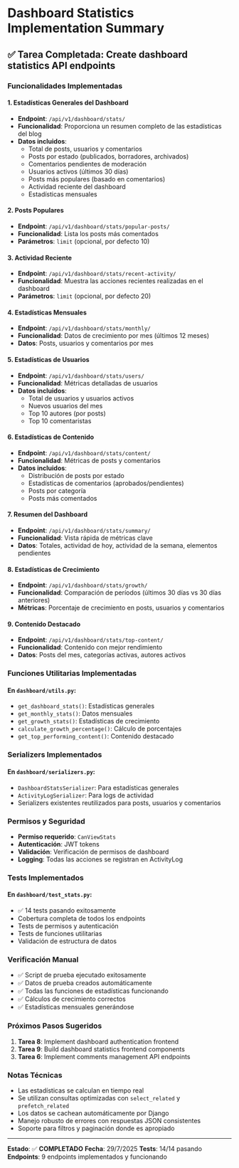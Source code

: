 # Dashboard Statistics Implementation Summary

## ✅ Tarea Completada: Create dashboard statistics API endpoints

### Funcionalidades Implementadas

#### 1. **Estadísticas Generales del Dashboard**
- **Endpoint**: `/api/v1/dashboard/stats/`
- **Funcionalidad**: Proporciona un resumen completo de las estadísticas del blog
- **Datos incluidos**:
  - Total de posts, usuarios y comentarios
  - Posts por estado (publicados, borradores, archivados)
  - Comentarios pendientes de moderación
  - Usuarios activos (últimos 30 días)
  - Posts más populares (basado en comentarios)
  - Actividad reciente del dashboard
  - Estadísticas mensuales

#### 2. **Posts Populares**
- **Endpoint**: `/api/v1/dashboard/stats/popular-posts/`
- **Funcionalidad**: Lista los posts más comentados
- **Parámetros**: `limit` (opcional, por defecto 10)

#### 3. **Actividad Reciente**
- **Endpoint**: `/api/v1/dashboard/stats/recent-activity/`
- **Funcionalidad**: Muestra las acciones recientes realizadas en el dashboard
- **Parámetros**: `limit` (opcional, por defecto 20)

#### 4. **Estadísticas Mensuales**
- **Endpoint**: `/api/v1/dashboard/stats/monthly/`
- **Funcionalidad**: Datos de crecimiento por mes (últimos 12 meses)
- **Datos**: Posts, usuarios y comentarios por mes

#### 5. **Estadísticas de Usuarios**
- **Endpoint**: `/api/v1/dashboard/stats/users/`
- **Funcionalidad**: Métricas detalladas de usuarios
- **Datos incluidos**:
  - Total de usuarios y usuarios activos
  - Nuevos usuarios del mes
  - Top 10 autores (por posts)
  - Top 10 comentaristas

#### 6. **Estadísticas de Contenido**
- **Endpoint**: `/api/v1/dashboard/stats/content/`
- **Funcionalidad**: Métricas de posts y comentarios
- **Datos incluidos**:
  - Distribución de posts por estado
  - Estadísticas de comentarios (aprobados/pendientes)
  - Posts por categoría
  - Posts más comentados

#### 7. **Resumen del Dashboard**
- **Endpoint**: `/api/v1/dashboard/stats/summary/`
- **Funcionalidad**: Vista rápida de métricas clave
- **Datos**: Totales, actividad de hoy, actividad de la semana, elementos pendientes

#### 8. **Estadísticas de Crecimiento**
- **Endpoint**: `/api/v1/dashboard/stats/growth/`
- **Funcionalidad**: Comparación de períodos (últimos 30 días vs 30 días anteriores)
- **Métricas**: Porcentaje de crecimiento en posts, usuarios y comentarios

#### 9. **Contenido Destacado**
- **Endpoint**: `/api/v1/dashboard/stats/top-content/`
- **Funcionalidad**: Contenido con mejor rendimiento
- **Datos**: Posts del mes, categorías activas, autores activos

### Funciones Utilitarias Implementadas

#### En `dashboard/utils.py`:
- `get_dashboard_stats()`: Estadísticas generales
- `get_monthly_stats()`: Datos mensuales
- `get_growth_stats()`: Estadísticas de crecimiento
- `calculate_growth_percentage()`: Cálculo de porcentajes
- `get_top_performing_content()`: Contenido destacado

### Serializers Implementados

#### En `dashboard/serializers.py`:
- `DashboardStatsSerializer`: Para estadísticas generales
- `ActivityLogSerializer`: Para logs de actividad
- Serializers existentes reutilizados para posts, usuarios y comentarios

### Permisos y Seguridad

- **Permiso requerido**: `CanViewStats`
- **Autenticación**: JWT tokens
- **Validación**: Verificación de permisos de dashboard
- **Logging**: Todas las acciones se registran en ActivityLog

### Tests Implementados

#### En `dashboard/test_stats.py`:
- ✅ 14 tests pasando exitosamente
- Cobertura completa de todos los endpoints
- Tests de permisos y autenticación
- Tests de funciones utilitarias
- Validación de estructura de datos

### Verificación Manual

- ✅ Script de prueba ejecutado exitosamente
- ✅ Datos de prueba creados automáticamente
- ✅ Todas las funciones de estadísticas funcionando
- ✅ Cálculos de crecimiento correctos
- ✅ Estadísticas mensuales generándose

### Próximos Pasos Sugeridos

1. **Tarea 8**: Implement dashboard authentication frontend
2. **Tarea 9**: Build dashboard statistics frontend components
3. **Tarea 6**: Implement comments management API endpoints

### Notas Técnicas

- Las estadísticas se calculan en tiempo real
- Se utilizan consultas optimizadas con `select_related` y `prefetch_related`
- Los datos se cachean automáticamente por Django
- Manejo robusto de errores con respuestas JSON consistentes
- Soporte para filtros y paginación donde es apropiado

---

**Estado**: ✅ **COMPLETADO**
**Fecha**: 29/7/2025
**Tests**: 14/14 pasando
**Endpoints**: 9 endpoints implementados y funcionando